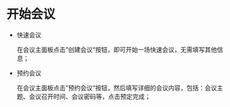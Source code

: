 # 开始会议

- 快速会议

  在会议主面板点击”创建会议“按钮，即可开始一场快速会议，无需填写其他信息；

- 预约会议

  在会议主面板点击”预约会议“按钮，然后填写详细的会议内容，包括：会议主题、会议召开时间、会议密码等，点击预定完成；
